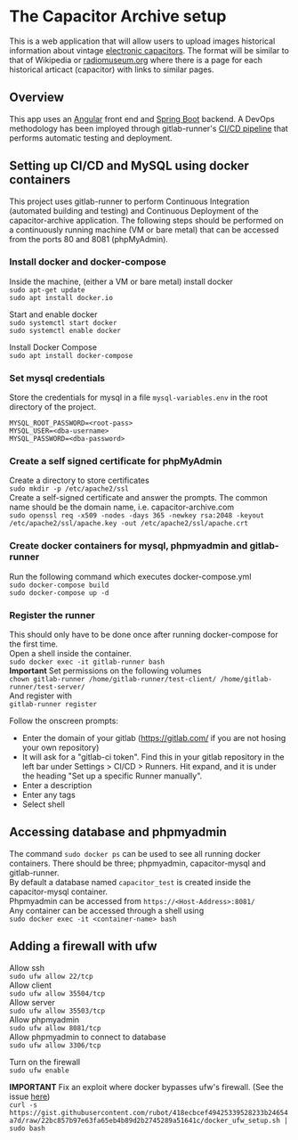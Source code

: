 # The Capacitor Archive setup

This is a web application that will allow users to upload images historical information about vintage [electronic capacitors](https://en.wikipedia.org/wiki/Capacitor).  The format will be similar to that of Wikipedia or [radiomuseum.org](https://www.radiomuseum.org/tubes/tube_5z3.html) where there is a page for each historical articact (capacitor) with links to similar pages.

## Overview

This app uses an [Angular](https://angular.io/) front end and [Spring Boot](https://spring.io/projects/spring-boot) backend.  A DevOps methodology has been imployed through gitlab-runner's [CI/CD pipeline](https://docs.gitlab.com/ee/ci/) that performs automatic testing and deployment.

## Setting up CI/CD and MySQL using docker containers

This project uses gitlab-runner to perform Continuous Integration (automated building and testing) and Continuous Deployment of the capacitor-archive application.  The following steps should be performed on a continuously running machine (VM or bare metal) that can be accessed from the ports 80 and 8081 (phpMyAdmin).

### Install docker and docker-compose
Inside the machine, (either a VM or bare metal) install docker    
`sudo apt-get update`  
`sudo apt install docker.io`  

Start and enable docker  
`sudo systemctl start docker`  
`sudo systemctl enable docker`  

Install Docker Compose  
`sudo apt install docker-compose`  

### Set mysql credentials
Store the credentials for mysql in a file `mysql-variables.env` in the root directory of the project.  
```
MYSQL_ROOT_PASSWORD=<root-pass>
MYSQL_USER=<dba-username>
MYSQL_PASSWORD=<dba-password>
```


### Create a self signed certificate for phpMyAdmin
Create a directory to store certificates  
`sudo mkdir -p /etc/apache2/ssl`  
Create a self-signed certificate and answer the prompts.  The common name should be the domain name, i.e. capacitor-archive.com  
`sudo openssl req -x509 -nodes -days 365 -newkey rsa:2048 -keyout /etc/apache2/ssl/apache.key -out /etc/apache2/ssl/apache.crt`  


### Create docker containers for mysql, phpmyadmin and gitlab-runner
Run the following command which executes docker-compose.yml  
`sudo docker-compose build`  
`sudo docker-compose up -d`  


### Register the runner  
This should only have to be done once after running docker-compose for the first time.  
Open a shell inside the container.  
`sudo docker exec -it gitlab-runner bash`  
**Important** Set permissions on the following volumes  
`chown gitlab-runner /home/gitlab-runner/test-client/ /home/gitlab-runner/test-server/`  
And register with  
`gitlab-runner register`  


Follow the onscreen prompts:
- Enter the domain of your gitlab (https://gitlab.com/ if you are not hosing your own repository)  
- It will ask for a "gitlab-ci token".  Find this in your gitlab repository in the left bar under Settings > CI/CD > Runners.  Hit expand, and it is under the heading "Set up a specific Runner manually".  
- Enter a description  
- Enter any tags  
- Select shell  


## Accessing database and phpmyadmin
The command `sudo docker ps` can be used to see all running docker containers.  There should be three; phpmyadmin, capacitor-mysql and gitlab-runner.   
By default a database named `capacitor_test` is created inside the capacitor-mysql container.  
Phpmyadmin can be accessed from `https://<Host-Address>:8081/`  
Any container can be accessed through a shell using  
`sudo docker exec -it <container-name> bash`  


## Adding a firewall with ufw
Allow ssh  
`sudo ufw allow 22/tcp`  
Allow client  
`sudo ufw allow 35504/tcp`  
Allow server  
`sudo ufw allow 35503/tcp`  
Allow phpmyadmin  
`sudo ufw allow 8081/tcp`  
Allow phpmyadmin to connect to database  
`sudo ufw allow 3306/tcp`  

Turn on the firewall  
`sudo ufw enable`  

**IMPORTANT** Fix an exploit where docker bypasses ufw's firewall.  (See the issue [here](https://github.com/docker/for-linux/issues/690#issuecomment-529319051))  
`curl -s https://gist.githubusercontent.com/rubot/418ecbcef49425339528233b24654a7d/raw/22bc857b97e63fa65eb4b89d2b2745289a51641c/docker_ufw_setup.sh | sudo bash`  





